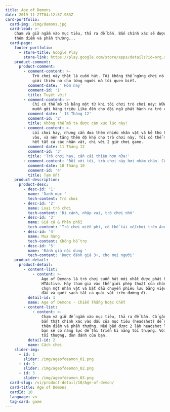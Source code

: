 ```yaml
---
title: Age of Demons
date: 2019-11-27T04:12:57.983Z
card-portfolio:
  card-img: /img/demons.jpg
  card-lead: >-
    Chạm và giữ ngắm vào mục tiêu, thả ra để bắn. Bắn chính xác sẽ được cộng
    thêm điểm và phần thưởng...
  card-page:
    footer-portfolio:
      - store-title: Google Play
        store-link: https://play.google.com/store/apps/details?id=org.sdtt.ageofdemons
    product-comment:
      product-comment:
        - comment-content: >-
            Trò chơi này thật là cuốn hút. Tôi không thể ngừng chơi nó. Tôi sẽ
            giới thiệu nó cho từng người mà tôi quen biết.
          comment-date: ' Hôm nay'
          comment-id: '1'
          title: Tuyệt vời!
        - comment-content: >-
            Chỉ có thể mô tả bằng một từ khi tôi chơi trò chơi này: WOW. Tôi
            muốn gởi hàng triệu Like đến cho đội ngũ phát hành ra trò chơi này.
          comment-date: ' 13 Tháng 12'
          comment-id: '2'
          title: Không thể mô ta được cảm xúc lúc này!
        - comment-content: >-
            Lối chơi hay, nhưng cần đưa thêm nhiều nhân vật và kẻ thù hơn nữa
            vào, và nên tăng thêm độ khó cho trò chơi này. Tôi có thể mở khóa
            hết tất cả các nhân vật, chỉ với 2 giờ chơi game.
          comment-date: 11 Tháng 12
          comment-id: '3'
          title: 'Trò chơi hay, cần cải thiện hơn nữa!'
        - comment-content: 'Đối với tôi, trò chơi này hơi nhàm chán. Cố gắng phát triển thêm !'
          comment-date: 10 Tháng 10
          comment-id: '4'
          title: Tạm ổn!
    product-description:
      product-desc:
        - desc-id: '1'
          name: 'Danh mục '
          tech-content: Trò chơi
        - desc-id: '2'
          name: Loại trò chơi
          tech-content: 'Đi cảnh, nhập vai, trò chơi nhỏ'
        - desc-id: '3'
          name: Giá cả & Phân phối
          tech-content: 'Trò chơi miễn phí, có thể tải về/chơi trên Android/IOS/Windows'
        - desc-id: '4'
          name: Mua hàng
          tech-content: Không hỗ trợ
        - desc-id: '5'
          name: 'Đánh giá nội dung '
          tech-content: 'Được đánh giá 3+, cho mọi người'
    product-detail:
      product-detail:
        - content-list:
            - content: >-
                Age of Demons là trò chơi cuốn hút mới nhất được phát hành bởi
                HTActive. Hãy tham gia vào thế giới phép thuật của chúng tôi,
                chọn một nhân vật và bắt đầu chuyến phiêu lưu bằng việc chiến
                đấu và quét sạch tất cả quái vật trên đường đi.
          detail-id: 1
          name: Age of Demons - Chiến Thắng hoặc Chết
        - content-list:
            - content: >-
                Chạm và giữ để ngắm vào mục tiêu, thả ra để bắn. Cố gắng nhắm
                bắn thật chính xác vào đầu của mục tiêu (headshot) để nhận được
                thêm điểm và phần thưởng. Nếu bắn được 2 lần headshot liên tiếp,
                bạn sẽ có năng lực để thi triển kĩ năng tối thượng. Với kĩ năng
                tối thượng, đòn đánh của bạn.
          detail-id: 2
          name: Cách chơi
    slider-img:
      - id: 1
        slider: /img/ageofdeamon_01.png
      - id: 2
        slider: /img/ageofdeamon_02.png
      - id: 3
        slider: /img/ageofdeamon_03.png
  card-slug: /vi/product-detail/10/Age-of-demon/
  card-title: Age of Demons
  cardId: 10
  language: vn
  tag-card: game
---
```


